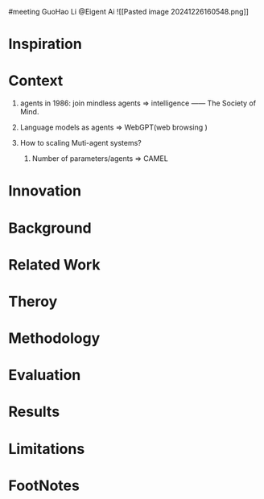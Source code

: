 #meeting 
GuoHao Li
@Eigent Ai
![[Pasted image 20241226160548.png]]
# Inspiration


# Context
1. agents in 1986: join mindless agents $\Longrightarrow$ intelligence —— The Society of Mind. 

2. Language models as agents $\Longrightarrow$ WebGPT(web browsing )

3. How to scaling Muti-agent systems?
	1. Number of parameters/agents $\Longrightarrow$ CAMEL

# Innovation



# Background



# Related Work



# Theroy



# Methodology



# Evaluation



# Results



# Limitations



# FootNotes
